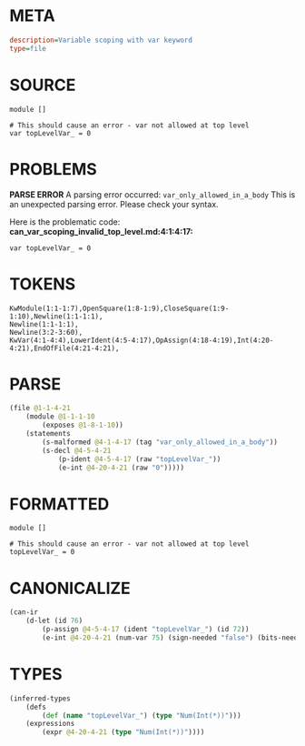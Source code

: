 # META
~~~ini
description=Variable scoping with var keyword
type=file
~~~
# SOURCE
~~~roc
module []

# This should cause an error - var not allowed at top level
var topLevelVar_ = 0
~~~
# PROBLEMS
**PARSE ERROR**
A parsing error occurred: `var_only_allowed_in_a_body`
This is an unexpected parsing error. Please check your syntax.

Here is the problematic code:
**can_var_scoping_invalid_top_level.md:4:1:4:17:**
```roc
var topLevelVar_ = 0
```


# TOKENS
~~~zig
KwModule(1:1-1:7),OpenSquare(1:8-1:9),CloseSquare(1:9-1:10),Newline(1:1-1:1),
Newline(1:1-1:1),
Newline(3:2-3:60),
KwVar(4:1-4:4),LowerIdent(4:5-4:17),OpAssign(4:18-4:19),Int(4:20-4:21),EndOfFile(4:21-4:21),
~~~
# PARSE
~~~clojure
(file @1-1-4-21
	(module @1-1-1-10
		(exposes @1-8-1-10))
	(statements
		(s-malformed @4-1-4-17 (tag "var_only_allowed_in_a_body"))
		(s-decl @4-5-4-21
			(p-ident @4-5-4-17 (raw "topLevelVar_"))
			(e-int @4-20-4-21 (raw "0")))))
~~~
# FORMATTED
~~~roc
module []

# This should cause an error - var not allowed at top level
topLevelVar_ = 0
~~~
# CANONICALIZE
~~~clojure
(can-ir
	(d-let (id 76)
		(p-assign @4-5-4-17 (ident "topLevelVar_") (id 72))
		(e-int @4-20-4-21 (num-var 75) (sign-needed "false") (bits-needed "7") (value "0") (id 75))))
~~~
# TYPES
~~~clojure
(inferred-types
	(defs
		(def (name "topLevelVar_") (type "Num(Int(*))")))
	(expressions
		(expr @4-20-4-21 (type "Num(Int(*))"))))
~~~